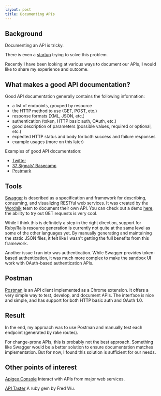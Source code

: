 ```yaml
---
layout: post
title: Documenting APIs
---
```


## Background ##

Documenting an API is tricky.

There is even a [startup](http://apiary.io/ "apiary.io") trying to solve this problem.

Recently I have been looking at various ways to document our APIs, I would like to share my experience and outcome.

## What makes a good API documentation? ##

Good API documentation generally contains the following information:

- a list of endpoints, grouped by resource
- the HTTP method to use (GET, POST, etc.)
- response formats (XML, JSON, etc.)
- authentication (token, HTTP basic auth, OAuth, etc.)
- good description of parameters (possible values, required or optional, etc.)
- expected HTTP status and body for both success and failure responses
- example usages (more on this later)

Examples of good API documentation:

- [Twitter](https://dev.twitter.com/docs/api)
- [37 Signals' Basecamp](https://github.com/37signals/bcx-api)
- [Postmark](http://developer.postmarkapp.com/developer-build.html)

## Tools ##
[Swagger](http://swagger.wordnik.com/) is described as a specification and framework for describing, consuming, and visualizing RESTful web services. It was created by the [Wordnik](http://www.wordnik.com/) team to document their own API. You can check out a demo [here](http://petstore.swagger.wordnik.com/), the ability to try out GET requests is very cool.

While I think this is definitely a step in the right direction, support for Ruby/Rails resource generation is currently not quite at the same level as some of the other languages yet. By manually generating and maintaining the static JSON files, it felt like I wasn't getting the full benefits from this framework.

Another issue I ran into was authentication. While Swagger provides token-based authentication, it was much more complex to make the sandbox UI work with OAuth-based authentication APIs.

## Postman ##
[Postman](https://chrome.google.com/webstore/detail/fdmmgilgnpjigdojojpjoooidkmcomcm) is an API client implemented as a Chrome extension. It offers a very simple way to test, develop, and document APIs. The interface is nice and simple, and has support for both HTTP basic auth and OAuth 1.0.

## Result ##
In the end, my approach was to use Postman and manually test each endpoint (generated by rake routes).

For change-prone APIs, this is probably not the best approach. Something like Swagger would be a better solution to ensure documentation matches implementation. But for now, I found this solution is sufficient for our needs.

## Other points of interest ##
[Apigee Console](https://apigee.com/console)
Interact with APIs from major web services.

[API Taster](https://github.com/fredwu/api_taster)
A ruby gem by Fred Wu.
